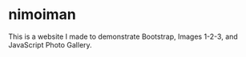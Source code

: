 # nimoiman
This is a website I made to demonstrate Bootstrap, Images 1-2-3, and JavaScript Photo Gallery. 
